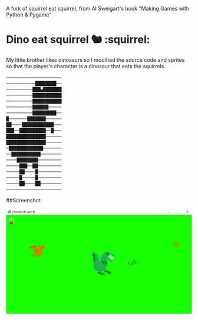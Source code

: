 A fork of squirrel eat squirrel, from Al Sweigart's book "Making Games with Python & Pygame"

Dino eat squirrel 🐿
:squirrel:
===================================

My little brother likes dinosaurs so I modified the source code and sprites
so that the player's character is a dinosaur that eats the squirrels.

```
─────────────────────
───────────████████──
──────────███▄███████
──────────███████████
──────────███████████
──────────██████─────
──────────█████████──
█───────███████──────
██────████████████───
███──██████████──█───
███████████████──────
███████████████──────
─█████████████───────
──███████████────────
────████████─────────
─────███──██─────────
─────██────█─────────
─────█─────█─────────
─────██────██────────
─────────────────────
```


##Screenshot:

![screen](/screenshot.png)
